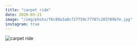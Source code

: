 ```yaml
---
title: "carpet ride"
date: 2020-03-21
image: "/img/photo/f6c89a3a8cf27f59c77787c203789b7e.jpg"
instagram: true
---
```


![carpet ride](/img/photo/f6c89a3a8cf27f59c77787c203789b7e.jpg)
